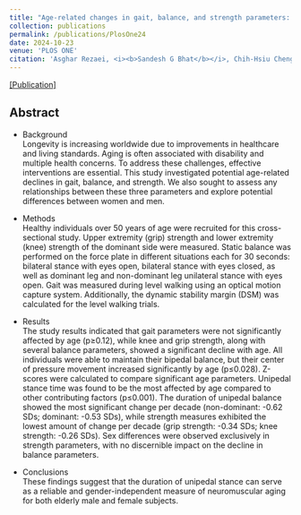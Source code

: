 ```yaml
---
title: "Age-related changes in gait, balance, and strength parameters: A cross-sectional study"
collection: publications
permalink: /publications/PlosOne24
date: 2024-10-23
venue: 'PLOS ONE'
citation: 'Asghar Rezaei, <i><b>Sandesh G Bhat</b></i>, Chih-Hsiu Cheng, Robert Pignolo, Lichun Lu, Kenton Kaufman.'
---
```


[[Publication]](http://DrSGBhat.github.io/files/PlosOne24.pdf)

## Abstract

* Background <br>
Longevity is increasing worldwide due to improvements in healthcare and living standards. Aging is often associated with disability and multiple health concerns. To address these challenges, effective interventions are essential. This study investigated potential age-related declines in gait, balance, and strength. We also sought to assess any relationships between these three parameters and explore potential differences between women and men.

* Methods <br>
Healthy individuals over 50 years of age were recruited for this cross-sectional study. Upper extremity (grip) strength and lower extremity (knee) strength of the dominant side were measured. Static balance was performed on the force plate in different situations each for 30 seconds: bilateral stance with eyes open, bilateral stance with eyes closed, as well as dominant leg and non-dominant leg unilateral stance with eyes open. Gait was measured during level walking using an optical motion capture system. Additionally, the dynamic stability margin (DSM) was calculated for the level walking trials.

* Results <br>
The study results indicated that gait parameters were not significantly affected by age (p≥0.12), while knee and grip strength, along with several balance parameters, showed a significant decline with age. All individuals were able to maintain their bipedal balance, but their center of pressure movement increased significantly by age (p≤0.028). Z-scores were calculated to compare significant age parameters. Unipedal stance time was found to be the most affected by age compared to other contributing factors (p≤0.001). The duration of unipedal balance showed the most significant change per decade (non-dominant: -0.62 SDs; dominant: -0.53 SDs), while strength measures exhibited the lowest amount of change per decade (grip strength: -0.34 SDs; knee strength: -0.26 SDs). Sex differences were observed exclusively in strength parameters, with no discernible impact on the decline in balance parameters.

* Conclusions <br>
These findings suggest that the duration of unipedal stance can serve as a reliable and gender-independent measure of neuromuscular aging for both elderly male and female subjects.
